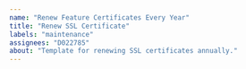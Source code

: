 ```yaml
---
name: "Renew Feature Certificates Every Year"
title: "Renew SSL Certificate"
labels: "maintenance"
assignees: "D022785"
about: "Template for renewing SSL certificates annually."
---
```


